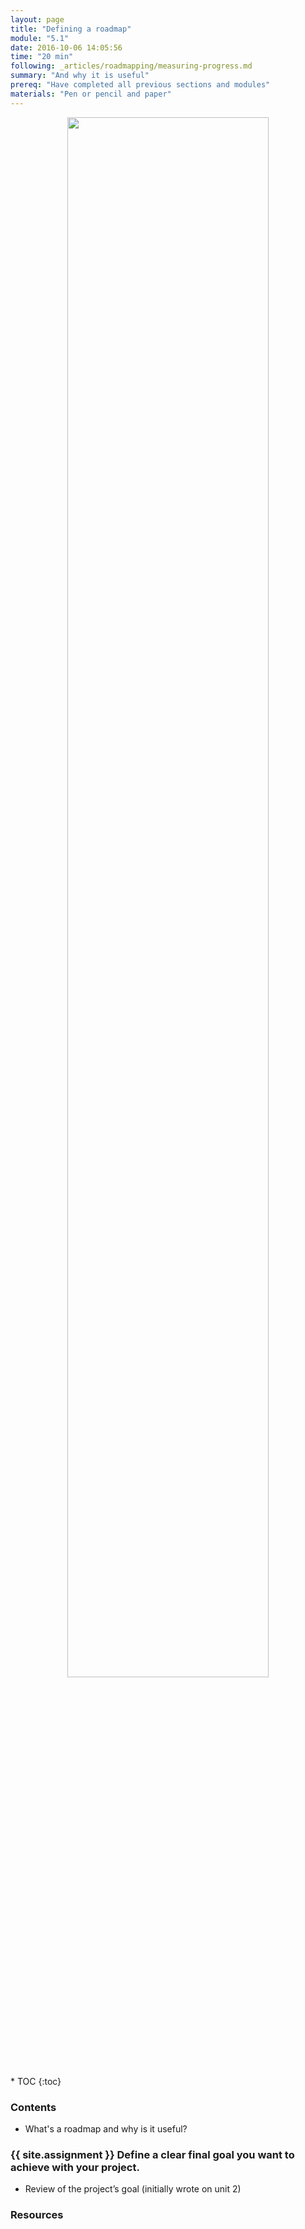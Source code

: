 ```yaml
---
layout: page
title: "Defining a roadmap"
module: "5.1"
date: 2016-10-06 14:05:56
time: "20 min"
following: _articles/roadmapping/measuring-progress.md
summary: "And why it is useful"
prereq: "Have completed all previous sections and modules"
materials: "Pen or pencil and paper"
---
```

<p align="center">
<img src="https://raw.githubusercontent.com/ohwmakers/OHM-curriculum/gh-pages/img/work_in_progress_banner.svg" width="80%"/>
</p>
* TOC
{:toc}

### Contents
- What's a roadmap and why is it useful?

### {{ site.assignment }} Define a clear final goal you want to achieve with your project.
- Review of the project’s goal (initially wrote on unit 2)

### Resources
